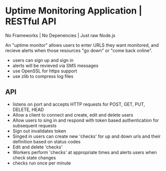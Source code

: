 # Uptime Monitoring Application | RESTful API

No Frameworks |
No Depenencies |
Just raw Node.js

An "uptime monitor" allows users to enter URLS they want monitored, and recieve alerts when those resources "go down" or "come back online".

- users can sign up and sign in
- alerts will be revieved via SMS messages
- use OpenSSL for https support
- use zlib to compress log files

## API

- listens on port and accepts HTTP requests for POST, GET, PUT, DELETE, HEAD
- Allow a client to connect and create, edit and delete users
- Allow users to sing in and respond with token based authentication for subsequent requests
- Sign out invalidates token
- Singed in users can create new 'checks' for up and down urls and their definition based on status codes
- Edit and delete 'checks'
- Workers perform 'checks' at appropriate times and alerts users when check state changes
- checks run once per minute
